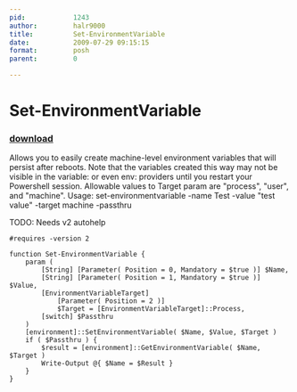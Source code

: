 ```yaml
---
pid:            1243
author:         halr9000
title:          Set-EnvironmentVariable
date:           2009-07-29 09:15:15
format:         posh
parent:         0

---
```


# Set-EnvironmentVariable

### [download](//scripts/1243.ps1)

Allows you to easily create machine-level environment variables that will persist after reboots.  Note that the variables created this way may not be visible in the variable: or even env: providers until you restart your Powershell session.  Allowable values to Target param are "process", "user", and "machine".
Usage: 
  set-environmentvariable -name Test -value "test value" -target machine -passthru

TODO: Needs v2 autohelp

```posh
#requires -version 2

function Set-EnvironmentVariable {
	param (
		[String] [Parameter( Position = 0, Mandatory = $true )] $Name,
		[String] [Parameter( Position = 1, Mandatory = $true )] $Value,
		[EnvironmentVariableTarget] 
			[Parameter( Position = 2 )]
			$Target = [EnvironmentVariableTarget]::Process, 
		[switch] $Passthru
	)
	[environment]::SetEnvironmentVariable( $Name, $Value, $Target )
	if ( $Passthru ) {
		$result = [environment]::GetEnvironmentVariable( $Name, $Target )
		Write-Output @{ $Name = $Result }
	}
}
```
